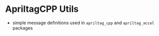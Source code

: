 # ApriltagCPP Utils

* simple message definitions used in `apriltag_cpp` and `apriltag_accel` packages